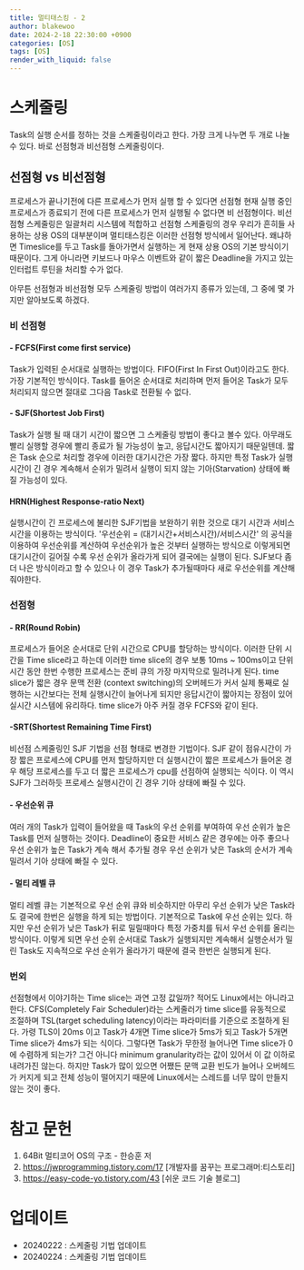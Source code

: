```yaml
---
title: 멀티태스킹 - 2
author: blakewoo
date: 2024-2-18 22:30:00 +0900
categories: [OS]
tags: [OS]
render_with_liquid: false
---
```


# 스케줄링
Task의 실행 순서를 정하는 것을 스케줄링이라고 한다.
가장 크게 나누면 두 개로 나눌 수 있다.
바로 선점형과 비선점형 스케줄링이다.

## 선점형 vs 비선점형
프로세스가 끝나기전에 다른 프로세스가 먼저 실행 할 수 있다면 선점형
현재 실행 중인 프로세스가 종료되기 전에 다른 프로세스가 먼저 실행될 수 없다면 비 선점형이다.
비선점형 스케줄링은 일괄처리 시스템에 적합하고 선점형 스케줄링의 경우 우리가 흔히들 사용하는
상용 OS의 대부분이며 멀티태스킹은 이러한 선점형 방식에서 일어난다.
왜냐하면 Timeslice를 두고 Task를 돌아가면서 실행하는 게 현재 상용 OS의 기본 방식이기 때문이다.
그게 아니라면 키보드나 마우스 이벤트와 같이 짧은 Deadline을 가지고 있는 인터럽트 루틴을 처리할 수가 없다.

아무튼 선점형과 비선점형 모두 스케줄링 방법이 여러가지 종류가 있는데, 그 중에 몇 가지만 알아보도록 하겠다.

### 비 선점형

#### - FCFS(First come first service)
Task가 입력된 순서대로 실행하는 방법이다. FIFO(First In First Out)이라고도 한다.
가장 기본적인 방식이다. Task를 들어온 순서대로 처리하며 먼저 들어온 Task가 모두 처리되지 않으면
절대로 그다음 Task로 전환될 수 없다.

#### - SJF(Shortest Job First)
Task가 실행 될 때 대기 시간이 짧으면 그 스케줄링 방법이 좋다고 볼수 있다. 아무래도 빨리 실행할 경우에
빨리 종료가 될 가능성이 높고, 응답시간도 짧아지기 때문일텐데. 짧은 Task 순으로 처리할 경우에
이러한 대기시간은 가장 짧다. 하지만 특정 Task가 실행 시간이 긴 경우 계속해서 순위가 밀려서
실행이 되지 않는 기아(Starvation) 상태에 빠질 가능성이 있다.

#### HRN(Highest Response-ratio Next)
실행시간이 긴 프로세스에 불리한 SJF기법을 보완하기 위한 것으로 대기 시간과 서비스 시간을 이용하는 방식이다.
'우선순위 = (대기시간+서비스시간)/서비스시간' 의 공식을 이용하여 우선순위를 계산하여 우선순위가 높은 것부터 실행하는 방식으로
이렇게되면 대기시간이 길어질 수록 우선 순위가 올라가게 되어 결국에는 실행이 된다. SJF보다 좀 더 나은 방식이라고 할 수 있으나
이 경우 Task가 추가될때마다 새로 우선순위를 계산해줘야한다.

### 선점형

#### - RR(Round Robin)
프로세스가 들어온 순서대로 단위 시간으로 CPU를 할당하는 방식이다.
이러한 단위 시간을 Time slice라고 하는데 이러한 time slice의 경우
보통 10ms ~ 100ms이고 단위 시간 동안 한번 수행한 프로세스는 준비 큐의 가장 마지막으로 밀려나게 된다.
time slice가 짧은 경우 문맥 전환 (context switching)의 오버헤드가 커서 실제 통째로 실행하는 시간보다는
전체 실행시간이 늘어나게 되지만 응답시간이 짧아지는 장점이 있어 실시간 시스템에 유리하다.
time slice가 아주 커질 경우 FCFS와 같이 된다.

#### -SRT(Shortest Remaining Time First) 
비선점 스케줄링인 SJF 기법을 선점 형태로 변경한 기법이다.
SJF 같이 점유시간이 가장 짧은 프로세스에 CPU를 먼저 할당하지만
더 실행시간이 짧은 프로세스가 들어온 경우 해당 프로세스를 두고 더 짧은 프로세스가
cpu를 선점하여 실행되는 식이다. 이 역시 SJF가 그러하듯 프로세스 실행시간이
긴 경우 기아 상태에 빠질 수 있다.

#### - 우선순위 큐
여러 개의 Task가 입력이 들어왔을 때 Task의 우선 순위를 부여하여 우선 순위가 높은 Task를
먼저 실행하는 것이다. Deadline이 중요한 서비스 같은 경우에는 아주 좋으나
우선 순위가 높은 Task가 계속 해서 추가될 경우 우선 순위가 낮은 Task의 순서가 계속 밀려서
기아 상태에 빠질 수 있다.

#### - 멀티 레벨 큐
멀티 레벨 큐는 기본적으로 우선 순위 큐와 비슷하지만 아무리 우선 순위가 낮은 Task라도
결국에 한번은 실행을 하게 되는 방법이다.
기본적으로 Task에 우선 순위는 있다. 하지만 우선 순위가 낮은 Task가 뒤로 밀릴때마다
특정 가중치를 둬서 우선 순위를 올리는 방식이다.
이렇게 되면 우선 순위 순서대로 Task가 실행되지만 계속해서 실행순서가 밀린 Task도
지속적으로 우선 순위가 올라가기 때문에 결국 한번은 실행되게 된다.

### 번외
선점형에서 이야기하는 Time slice는 과연 고정 값일까?
적어도 Linux에서는 아니라고 한다. CFS(Completely Fair Scheduler)라는 스케줄러가
time slice를 유동적으로 조절하며 TSL(target scheduling latency)이라는 파라미터를 기준으로
조절하게 된다. 가령 TLS이 20ms 이고 Task가 4개면 Time slice가 5ms가 되고 Task가 5개면
Time slice가 4ms가 되는 식이다. 그렇다면 Task가 무한정 늘어나면 Time slice가 0에 수렴하게 되는가?
그건 아니다 minimum granularity라는 값이 있어서 이 값 이하로 내려가진 않는다.
하지만 Task가 많이 있으면 어쨌든 문맥 교환 빈도가 늘어나 오버헤드가 커지게 되고
전체 성능이 떨어지기 때문에 Linux에서는 스레드를 너무 많이 만들지 않는 것이 좋다.

# 참고 문헌
1. 64Bit 멀티코어 OS의 구조 - 한승훈 저
2. https://jwprogramming.tistory.com/17 [개발자를 꿈꾸는 프로그래머:티스토리]
3. https://easy-code-yo.tistory.com/43 [쉬운 코드 기술 블로그]

# 업데이트
- 20240222 : 스케줄링 기법 업데이트
- 20240224 : 스케줄링 기법 업데이트
